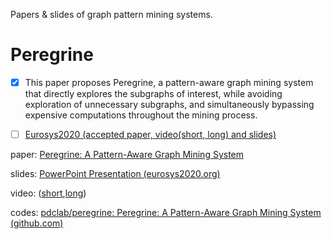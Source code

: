 Papers & slides of graph pattern mining systems.

# Peregrine

- [x] This paper proposes Peregrine, a pattern-aware graph mining system that directly explores the subgraphs of interest, while avoiding exploration of unnecessary subgraphs, and simultaneously bypassing expensive computations throughout the mining process.


- [ ] [Eurosys2020 (accepted paper, video(short, long) and slides)](https://www.eurosys2020.org/program/)

paper: [Peregrine: A Pattern-Aware Graph Mining System](https://dl.acm.org/doi/abs/10.1145/3342195.3387548)

slides: [PowerPoint Presentation (eurosys2020.org)](https://www.eurosys2020.org/wp-content/uploads/2020/04/slides/431_jamshidi_slides.pdf)

video: ([short](https://www.youtube.com/watch?v=MChTp0rDl_I),[long](https://www.youtube.com/watch?v=o3BaYgeR0nQ)) 

codes: [pdclab/peregrine: Peregrine: A Pattern-Aware Graph Mining System (github.com)](https://github.com/pdclab/peregrine)
